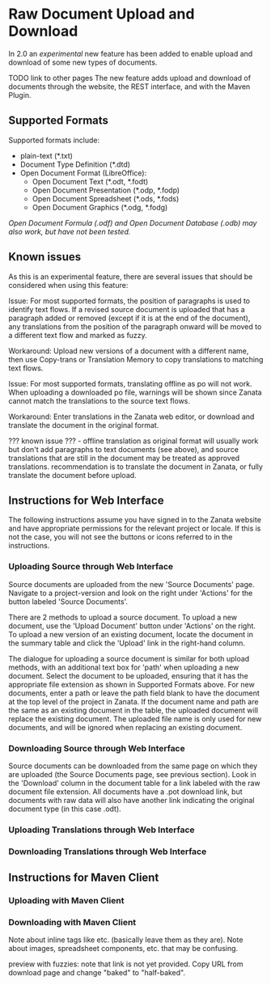 # Raw Document Upload and Download

In 2.0 an _experimental_ new feature has been added to enable upload and download of some new types of documents.

TODO link to other pages
The new feature adds upload and download of documents through the website, the REST interface, and with the Maven Plugin.

## Supported Formats
Supported formats include:
* plain-text (*.txt)
* Document Type Definition (*.dtd)
* Open Document Format (LibreOffice):
  * Open Document Text (*.odt, *.fodt)
  * Open Document Presentation (*.odp, *.fodp)
  * Open Document Spreadsheet (*.ods, *.fods)
  * Open Document Graphics (*.odg, *.fodg)

_Open Document Formula (*.odf) and Open Document Database (*.odb) may also work, but have not been tested._

## Known issues
As this is an experimental feature, there are several issues that should be considered when using this feature:

Issue: For most supported formats, the position of paragraphs is used to identify text flows. If a revised source document is uploaded that has a paragraph added or removed (except if it is at the end of the document), any translations from the position of the paragraph onward will be moved to a different text flow and marked as fuzzy.

Workaround: Upload new versions of a document with a different name, then use Copy-trans or Translation Memory to copy translations to matching text flows.


Issue: For most supported formats, translating offline as po will not work. When uploading a downloaded po file, warnings will be shown since Zanata cannot match the translations to the source text flows.

Workaround: Enter translations in the Zanata web editor, or download and translate the document in the original format.



??? known issue ??? - offline translation as original format will usually work but don't add paragraphs to text documents (see above), and source translations that are still in the document may be treated as approved translations.
   recommendation is to translate the document in Zanata, or fully translate the document before upload.


## Instructions for Web Interface
The following instructions assume you have signed in to the Zanata website and have appropriate permissions for the relevant project or locale. If this is not the case, you will not see the buttons or icons referred to in the instructions.
 
### Uploading Source through Web Interface
Source documents are uploaded from the new 'Source Documents' page. Navigate to a project-version and look on the right under 'Actions' for the button labeled 'Source Documents'.

There are 2 methods to upload a source document. To upload a new document, use the 'Upload Document' button under 'Actions' on the right. To upload a new version of an existing document, locate the document in the summary table and click the 'Upload' link in the right-hand column.

The dialogue for uploading a source document is similar for both upload methods, with an additional text box for 'path' when uploading a new document. Select the document to be uploaded, ensuring that it has the appropriate file extension as shown in Supported Formats above. For new documents, enter a path or leave the path field blank to have the document at the top level of the project in Zanata. If the document name and path are the same as an existing document in the table, the uploaded document will replace the existing document.
The uploaded file name is only used for new documents, and will be ignored when replacing an existing document.

### Downloading Source through Web Interface
Source documents can be downloaded from the same page on which they are uploaded (the Source Documents page, see previous section). Look in the 'Download' column in the document table for a link labeled with the raw document file extension. All documents have a .pot download link, but documents with raw data will also have another link indicating the original document type (in this case .odt).


### Uploading Translations through Web Interface


### Downloading Translations through Web Interface


## Instructions for Maven Client
### Uploading with Maven Client
### Downloading with Maven Client



Note about inline tags like <g> etc. (basically leave them as they are).
Note about images, spreadsheet components, etc. that may be confusing.

preview with fuzzies: note that link is not yet provided. Copy URL from download page and change "baked" to "half-baked".